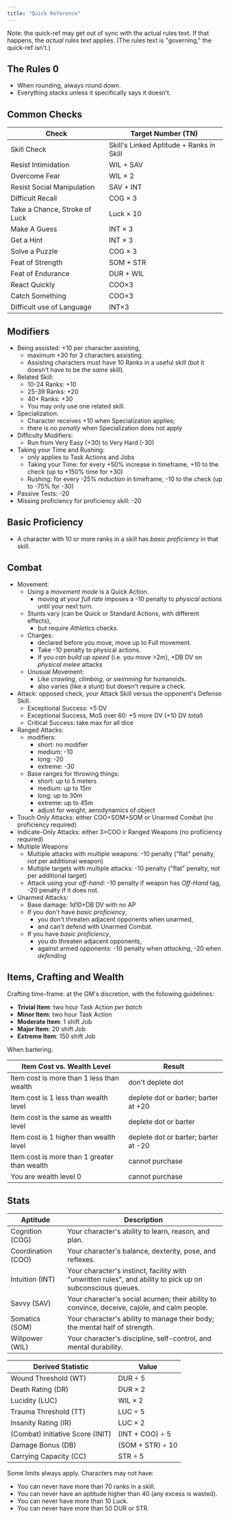 ```yaml
---
title: "Quick Reference"
---
```


Note: the quick-ref may get out of sync with the actual rules text.
If that happens, the *actual rules text* applies.
(The rules text is "governing," the quick-ref isn't.)

## The Rules 0

- When rounding, always round down.
- Everything stacks unless it specifically says it doesn’t.

## Common Checks

| Check | Target Number (TN) |
| ----- | ------------------ |
| Skill Check | Skill's Linked Aptitude + Ranks in Skill |
| Resist Intimidation | WIL + SAV |
| Overcome Fear | WIL × 2 |
| Resist Social Manipulation | SAV + INT |
| Difficult Recall | COG × 3 |
| Take a Chance, Stroke of Luck | Luck × 10 |
| Make A Guess | INT × 3 |
| Get a Hint | INT × 3 |
| Solve a Puzzle | COG × 3 |
| Feat of Strength | SOM + STR |
| Feat of Endurance | DUR + WIL |
| React Quickly | COO×3 |
| Catch Something | COO×3 |
| Difficult use of Language | INT×3 |

## Modifiers

- Being assisted: +10 per character assisting,
  - maximum +30 for 3 characters assisting.
  - Assisting characters must have 10 Ranks in a useful skill (but it doesn't have to be the *same* skill).
- Related Skill:
  - 10-24 Ranks: +10
  - 25-39 Ranks: +20
  - 40+ Ranks: +30
  - You may only use one related skill.
- Specialization:
  - Character receives +10 when Specialization applies;
  - there is *no penalty* when Specialization does not apply
- Difficulty Modifiers:
  - Run from Very Easy (+30) to Very Hard (-30)
- Taking your Time and Rushing:
  - only applies to Task Actions and Jobs
  - Taking your Time: for every +50% increase in timeframe, +10 to the check (up to +150% time for +30)
  - Rushing: for every -25% *reduction* in timeframe, -10 to the check (up to -75% for -30)
- Passive Tests: -20
- Missing proficiency for proficiency skill: -20

## Basic Proficiency

- A character with 10 or more ranks in a skill has *basic proficiency* in that skill.

## Combat

- Movement:
  - Using a *movement mode* is a Quick Action.
    - moving at your *full rate* imposes a -10 penalty to *physical actions* until your next turn.
  - Stunts vary (can be Quick or Standard Actions, with different effects),
    - but require *Athletics* checks.
  - Charges:
    - declared before you move, move up to Full movement.
    - Take -10 penalty to physical actions.
    - If you *can build up speed* (i.e. you move >2m), +DB DV on *physical* *melee* attacks
  - Unusual Movement:
    - Like *crawling*, *climbing*, or *swimming* for humanoids.
    - also varies (like a stunt) but doesn't require a check.
- Attack: opposed check, your Attack Skill versus the opponent's Defense Skill.
  - Exceptional Success: +5 DV
  - Exceptional Success, MoS over 60: +5 *more* DV (+10 DV *total*)
  - Critical Success: take max for all dice
- Ranged Attacks:
  - modifiers:
    - short: no modifier
    - medium: -10
    - long: -20
    - extreme: -30
  - Base ranges for throwing things:
    - short: up to 5 meters
    - medium: up to 15m
    - long: up to 30m
    - extreme: up to 45m
    - adjust for weight, aerodynamics of object
- Touch Only Attacks: either COO+SOM+SOM or Unarmed Combat (no proficiency required)
- Indicate-Only Attacks: either 3×COO ir Ranged Weapons (no proficiency required)
- Multiple Weapons
  - Multiple attacks with multiple weapons: -10 penalty ("flat" penalty, *not* per additional weapon)
  - Multiple targets with multiple attacks: -10 penalty ("flat" penalty, *not* per additional target)
  - Attack using your *off-hand*: -10 penalty if weapon has *Off-Hand* tag, -20 penalty if it does not.
- Unarmed Attacks:
  - Base damage: 1d10+DB DV with no AP
  - If you don't have *basic proficiency*,
    - you don't threaten adjacent opponents when unarmed,
    - and can't defend with Unarmed Combat.
  - If you have *basic proficiency*,
    - you do threaten adjacent opponents,
    - against armed opponents: -10 penalty when *attacking*, -20 when *defending*

## Items, Crafting and Wealth

Crafting time-frame: at the GM's discretion, with the following guidelines:

- **Trivial Item**: two hour Task Action *per batch*
- **Minor Item**: two hour Task Action
- **Moderate Item**: 1 shift Job
- **Major Item**: 20 shift Job
- **Extreme Item**: 150 shift Job

When bartering:

| Item Cost vs. Wealth Level                   | Result                       |
| -------------------------------------------- | ---------------------------- |
| Item cost is more than 1 less than wealth    | don't deplete dot            |
| Item cost is 1 less than wealth level        | deplete dot or barter; barter at \+20  |
| Item cost is the same as wealth level        | deplete dot or barter        |
| Item cost is 1 higher than wealth level      | deplete dot or barter; barter at \-20  |
| Item cost is more than 1 greater than wealth | cannot purchase              |
| You are wealth level 0                       | cannot purchase              |

## Stats

| Aptitude | Description |
| -------- | ----------- |
| Cognition (COG) | Your character's ability to learn, reason, and plan. |
| Coordination (COO) | Your character's balance, dexterity, pose, and reflexes. |
| Intuition (INT) | Your character's instinct, facility with "unwritten rules", and ability to pick up on subconscious queues. |
| Savvy (SAV) | Your character's social acumen; their ability to convince, deceive, cajole, and calm people. |
| Somatics (SOM) | Your character's ability to manage their body; the mental half of strength. |
| Willpower (WIL) | Your character's discipline, self-control, and mental durability. |

| Derived Statistic  | Value |
| ------------------ | ----- |
| Wound Threshold (WT) | DUR ÷ 5 |
| Death Rating (DR) | DUR × 2 |
| Lucidity (LUC) | WIL × 2 |
| Trauma Threshold (TT) | LUC ÷ 5 |
| Insanity Rating (IR) | LUC × 2 |
| (Combat) Initiative Score (INIT) | (INT + COO) ÷ 5 |
| Damage Bonus (DB) | (SOM + STR) ÷ 10 |
| Carrying Capacity (CC) | STR ÷ 5 |

Some limits always apply. Characters may not have:

- You can never have more than 70 ranks in a skill.
- You can never have an aptitude higher than 40 (any excess is wasted).
- You can never have more than 10 Luck.
- You can never have more than 50 DUR or STR.
